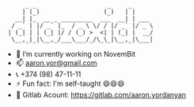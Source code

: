 ```
      _ _                    _     _      
     | (_)                  (_)   | |     
   __| |_  __ _ _________  ___  __| | ___ 
  / _` | |/ _` |_  / _ \ \/ / |/ _` |/ _ \
 | (_| | | (_| |/ / (_) >  <| | (_| |  __/
  \__,_|_|\__,_/___\___/_/\_\_|\__,_|\___|
```
- 🔭 I’m currently working on NovemBit
- 📫 aaron.yor@gmail.com
- 📞 +374 (98) 47-11-11
- ⚡ Fun fact: I'm self-taught 😄😄😄
- 🤝 Gitlab Acount: https://gitlab.com/aaron.yordanyan
